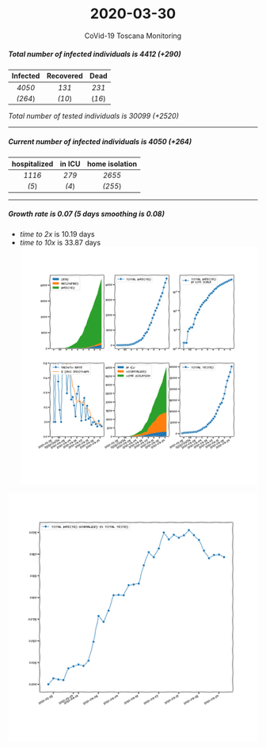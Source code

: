 <div align='center'>

# 2020-03-30
CoVid-19 Toscana Monitoring
</div>

##### Total number of infected individuals is 4412 (+290)
Infected | Recovered | Dead
:---: | :---: | :---:
*4050* | *131* | *231*
*(264*) | *(10*) | (*16*)

*Total number of tested individuals is 30099 (+2520)*
***
##### Current number of infected individuals is 4050 (+264)
hospitalized | in ICU | home isolation
:---: | :---: | :---:
*1116* |*279* |*2655*
*(5*) |*(4*) |*(255*)
***
##### Growth rate is 0.07 (5 days smoothing is 0.08)
- *time to 2x* is 10.19 days
- *time to 10x* is 33.87 days
![stats][stats]

![infected_normalized][infected_normalized]

[stats]: stats_Toscana.png
[infected_normalized]: infected_normalized_Toscana.png
